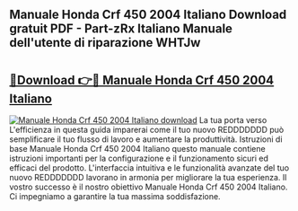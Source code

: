 ## Manuale Honda Crf 450 2004 Italiano Download gratuit PDF - Part-zRx Italiano Manuale dell'utente di riparazione WHTJw

# <h2><a href="http://dfefg7.blite.top/?on=Manuale+Honda+Crf+450+2004+Italiano">🔗Download 👉🔴 Manuale Honda Crf 450 2004 Italiano</a></h2>

[![Manuale Honda Crf 450 2004 Italiano download](https://i.imgur.com/lujVjoI.png)](http://dfefg7.blite.top/?on=Manuale+Honda+Crf+450+2004+Italiano)
La tua porta verso L'efficienza in questa guida imparerai come il tuo nuovo REDDDDDDD può semplificare il tuo flusso di lavoro e aumentare la produttività. Istruzioni di base Manuale Honda Crf 450 2004 Italiano questo manuale contiene istruzioni importanti per la configurazione e il funzionamento sicuri ed efficaci del prodotto. L'interfaccia intuitiva e le funzionalità avanzate del tuo nuovo REDDDDDDD lavorano in armonia per migliorare la tua esperienza. Il vostro successo è il nostro obiettivo Manuale Honda Crf 450 2004 Italiano. Ci impegniamo a garantire la tua massima soddisfazione.
